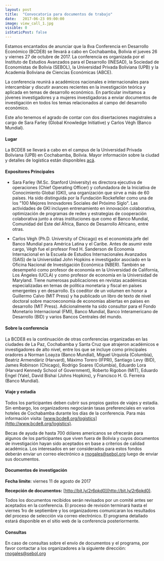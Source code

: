 ```yaml
---
layout: post
title:  "Convocatoria para documentos de trabajo"
date:   2017-06-23 09:00:00
image: view_call_1.jpg
visible: 0
isStaticPost: false
---
```

Estamos encantados de anunciar que la 8va Conferencia en Desarrollo Económico (BCDE8) se llevará a cabo en Cochabamba, Bolivia el jueves 26 y viernes 27 de octubre de 2017. La conferencia es organizada por el Instituto de Estudios Avanzados para el Desarrollo (INESAD), la Sociedad de Economistas de Bolivia (SEBOL), la Universidad Privada Boliviana (UPB) y la Academia Boliviana de Ciencias Económicas (ABCE).  

La conferencia reunirá a académicos nacionales e internacionales para intercambiar y discutir avances recientes en la investigación teórica y aplicada en temas de desarrollo económico. En particular invitamos a jóvenes investigadores y a mujeres investigadoras  a enviar documentos de investigación en todos los temas relacionados al campo del desarrollo económico.

Este año tenemos el agrado de contar con dos disertaciones magistrales a cargo de Sara Farley (Global Knowledge Initiative) y Carlos Végh (Banco Mundial).

#### Lugar
La BCDE8 se llevará a cabo en el campus de la Universidad Privada Boliviana (UPB) en Cochabamba, Bolivia. Mayor información sobre la ciudad y detalles de logística están disponibles [acá](/logistics).  

#### Expositores Principales

* Sara Farley (M.Sc. Stanford University) es directora ejecutiva de operaciones (Chief Operating Officer) y cofundadora de la Iniciativa de Conocimiento Global (GKI), una organización que sirve a más de 60 países. Ha sido distinguida por la Fundación Rockefeller como una de los "100 Mejores Innovadores Sociales del Próximo Siglo". Las actividades de GKI incluyen entrenamiento en innovación colaborativa, optimización de programas de redes y estrategias de cooperación colaborativa junto a otras instituciones que como el Banco Mundial, Comunidad del Este del África, Banco de Desarrollo Africano, entre otras.

* Carlos Végh (Ph.D. University of Chicago) es el economista jefe del Banco Mundial para América Latina y el Caribe. Antes de asumir este cargo, Végh fue el profesor Fred H. Sanderson de Economía Internacional en la Escuela de Estudios Internacionales Avanzados (SAIS) de la Universidad John Hopkins e investigador asociado en la Oficina Nacional de Investigación Económica (NBER). También se desempeñó como profesor de economía en la Universidad de California, Los Ángeles (UCLA) y como profesor de economía en la Universidad de Maryland. Tiene numerosas publicaciones en revistas académicas especializadas en temas de política monetaria y fiscal en países emergentes y en desarrollo. Es coeditor de un volumen en honor a Guillermo Calvo (MIT Press) y ha publicado un libro de texto de nivel doctoral sobre macroeconomía de economías abiertas en países en desarrollo (MIT Press). Adicionalmente ha sido consultor para el Fondo Monetario Internacional (FMI), Banco Mundial, Banco Interamericano de Desarrollo (BID) y varios Bancos Centrales del mundo.

#### Sobre la conferencia

La BCDE8 es la continuación de otras conferencias organizadas en las ciudades de La Paz, Cochabamba y Santa Cruz que atrajeron académicos e investigadores de alto nivel, entre los que se incluye como principales oradores a Norman Loayza (Banco Mundial), Miguel Urquiola (Columbia), Beatriz Armendáriz (Harvard), Máximo Torero (IFPRI), Santiago Levy (BID), James Robinson (Chicago), Rodrigo Soares (Columbia), Eduardo Lora (Harvard Kennedy School of Government), Roberto Rigobon (MIT), Eduardo Engel (Yale), David Bishai (Johns Hopkins), y Francisco H. G. Ferreira (Banco Mundial).

#### Viaje y estadía

Todos los participantes deben cubrir sus propios gastos de viajes y estadía. Sin embargo, los organizadores negociarán tasas preferenciales en varios hoteles de Cochabamba durante los días de la conferencia. Para más información visita: [www.bcde8.org/logistics](http://www.bcde8.org/logistics).

Becas de ayuda de hasta 700 dólares americanos se ofrecerán para algunos de los participantes que viven fuera de Bolivia y cuyos documentos de investigación hayan sido aceptados en base a criterios de calidad académica. Los interesados en ser considerados para estos fondos deberán enviar un correo electrónico a [rnogales@sebol.org](mailto:rnogales@sebol.org) luego de enviar sus documentos.

#### Documentos de investigación
__Fecha límite:__ viernes 11 de agosto de 2017

__Recepción de documentos:__ [http://bit.ly/2r6pkd0](http://bit.ly/2r6pkd0). <br/>

Todos los documentos recibidos serán revisados por un comité antes ser aceptados en la conferencia. El proceso de revisión terminará hasta el viernes 1ro de septiembre y los organizadores comunicaran los resultados del proceso de selección vía correo electrónico. El programa detallado estará disponible en el sitio web de la conferencia posteriormente.
<br/>
#### Consultas
En caso de consultas sobre el envío de documentos y el programa, por favor contactar a los organizadores a la siguiente dirección: [rnogales@sebol.org](mailto:rnogales@sebol.org)
